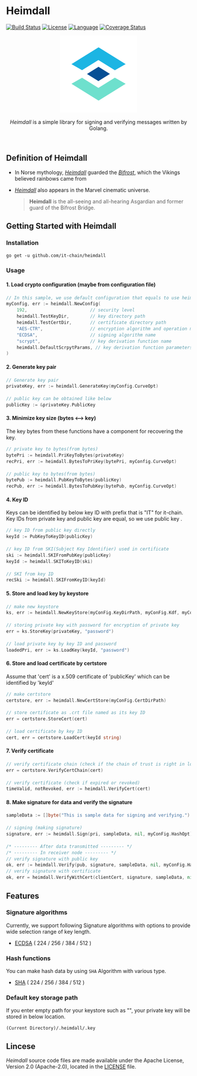 # Heimdall
[![Build Status](https://travis-ci.org/it-chain/heimdall.svg?branch=master)](https://travis-ci.org/it-chain/heimdall)
[![License](https://img.shields.io/badge/License-Apache%202.0-blue.svg)](https://opensource.org/licenses/Apache-2.0)
[![Language](https://img.shields.io/badge/language-go-orange.svg)](https://golang.org)
[![Coverage Status](https://coveralls.io/repos/github/it-chain/heimdall/badge.svg?branch=master)](https://coveralls.io/github/it-chain/heimdall?branch=master)
<p align="center">
<img src="./logo.png" width="210" height="210" />
</p>

<p align="center"><i>Heimdall</i> is a simple library for signing and verifying messages written by Golang.</p><br>

## Definition of Heimdall

- In Norse mythology, *[Heimdall](https://en.wikipedia.org/wiki/Heimdallr)* guarded the [*Bifrost*](https://en.wikipedia.org/wiki/Bifröst), which the Vikings believed rainbows came from

- *[Heimdall](http://marvelcinematicuniverse.wikia.com/wiki/Heimdall)* also appears in the Marvel cinematic universe.

  > **Heimdall** is the all-seeing and all-hearing Asgardian and former guard of the Bifrost Bridge.



## Getting Started with Heimdall

### Installation

```
go get -u github.com/it-chain/heimdall
```

### Usage

#### 1. Load crypto configuration (maybe from configuration file)

```Go
// In this sample, we use default configuration that equals to use heimdall.NewDefaultConfig()
myConfig, err := heimdall.NewConfig(
    192,                        // security level
    heimdall.TestKeyDir,        // key directory path
    heimdall.TestCertDir,       // certificate directory path
    "AES-CTR",                  // encryption algorithm and operation mode name
    "ECDSA",                    // signing algorithm name
    "scrypt",                   // key derivation function name
    heimdall.DefaultScrpytParams, // key derivation function parameters
)
```

#### 2. Generate key pair

```Go
// Generate key pair
privateKey, err := heimdall.GenerateKey(myConfig.CurveOpt)

// public key can be obtained like below
publicKey := &privateKey.PublicKey
```

#### 3. Minimize key size (bytes <--> key)
The key bytes from these functions have a component for recovering the key.

```Go
// private key to bytes(from bytes)
bytePri := heimdall.PriKeyToBytes(privateKey)
recPri, err := heimdall.BytesToPriKey(bytePri, myConfig.CurveOpt)

// public key to bytes(from bytes)
bytePub := heimdall.PubKeyToBytes(publicKey)
recPub, err := heimdall.BytesToPubKey(bytePub, myConfig.CurveOpt)
```

#### 4. Key ID
Keys can be identified by below key ID with prefix that is "IT" for it-chain. <br>
Key IDs from private key and public key are equal, so we use public key .

```Go
// key ID from public key directly
keyId := PubKeyToKeyID(publicKey)

// key ID from SKI(Subject Key Identifier) used in certificate
ski := heimdall.SKIFromPubKey(publicKey)
keyId := heimdall.SKIToKeyID(ski)

// SKI from key ID
recSki := heimdall.SKIFromKeyID(keyId)
```

#### 5. Store and load key by keystore

```Go
// make new keystore
ks, err := heimdall.NewKeyStore(myConFig.KeyDirPath, myConFig.Kdf, myConFig.KdfParams, myConFig.EncAlgo, myConFig.EncKeyLength)

// storing private key with password for encryption of private key
err = ks.StoreKey(privateKey, "password")

// load private key by key ID and password
loadedPri, err := ks.LoadKey(keyId, "password")
```

#### 6. Store and load certificate by certstore
Assume that 'cert' is a x.509 certificate of 'publicKey' which can be identified by 'keyId'

```Go
// make certstore
certstore, err := heimdall.NewCertStore(myConFig.CertDirPath)

// store certificate as .crt file named as its key ID
err = certstore.StoreCert(cert)

// load certificate by key ID
cert, err = certstore.LoadCert(keyId string)
```

#### 7. Verify certificate

```Go
// verify certificate chain (check if the chain of trust is right in local)
err = certstore.VerifyCertChain(cert)

// verify certificate (check if expired or revoked)
timeValid, notRevoked, err := heimdall.VerifyCert(cert)
```

#### 8. Make signature for data and verify the signature

```Go
sampleData := []byte("This is sample data for signing and verifying.")

// signing (making signature)
signature, err := heimdall.Sign(pri, sampleData, nil, myConFig.HashOpt)

/* --------- After data transmitted --------- */
/* --------- In receiver node --------- */
// verify signature with public key
ok, err := heimdall.Verify(pub, signature, sampleData, nil, myConFig.HashOpt)
// verify signature with certificate
ok, err = heimdall.VerifyWithCert(clientCert, signature, sampleData, nil, myConFig.HashOpt)

```

## Features 

### Signature algorithms

Currently, we support following Signature algorithms with options to provide wide selection range of key length.
- [ECDSA](https://en.wikipedia.org/wiki/ECDSA) ( 224 / 256 / 384 / 512 )

### Hash functions

You can make hash data by using `SHA` Algorithm with various type.
- [SHA](https://en.wikipedia.org/wiki/Secure_Hash_Algorithms) ( 224 / 256 / 384 / 512 )

### Default key storage path
If you enter empty path for your keystore such as "", your private key will be stored in below location.

```
(Current Directory)/.heimdall/.key
```

## Lincese

*Heimdall* source code files are made available under the Apache License, Version 2.0 (Apache-2.0), located in the [LICENSE](LICENSE) file.


